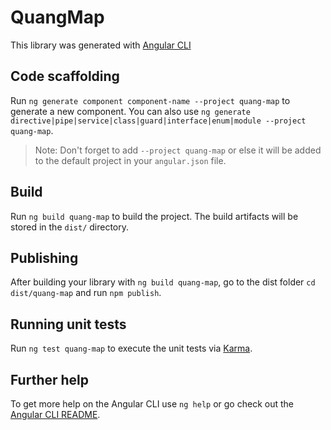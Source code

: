 # QuangMap

This library was generated with [Angular CLI](https://github.com/angular/angular-cli) 

## Code scaffolding

Run `ng generate component component-name --project quang-map` to generate a new component. You can also use `ng generate directive|pipe|service|class|guard|interface|enum|module --project quang-map`.
> Note: Don't forget to add `--project quang-map` or else it will be added to the default project in your `angular.json` file. 

## Build

Run `ng build quang-map` to build the project. The build artifacts will be stored in the `dist/` directory.

## Publishing

After building your library with `ng build quang-map`, go to the dist folder `cd dist/quang-map` and run `npm publish`.

## Running unit tests

Run `ng test quang-map` to execute the unit tests via [Karma](https://karma-runner.github.io).

## Further help

To get more help on the Angular CLI use `ng help` or go check out the [Angular CLI README](https://github.com/angular/angular-cli/blob/master/README.md).
